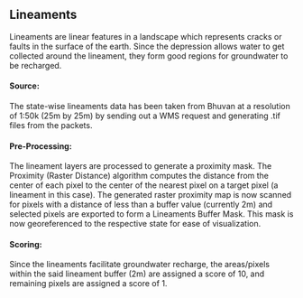 ## Lineaments
Lineaments are linear features in a landscape which represents cracks or faults in the surface of the earth. Since the depression allows water to get collected around the lineament, they form good regions for groundwater to be recharged.
#### Source: 
The state-wise lineaments data has been taken from Bhuvan at a resolution of 1:50k (25m by 25m) by sending out a WMS request and generating .tif files from the packets.
#### Pre-Processing:
The lineament layers are processed to generate a proximity mask. The Proximity (Raster Distance) algorithm computes the distance from the center of each pixel to the center of the nearest pixel on a target pixel (a lineament in this case). The  generated raster proximity map is now scanned for pixels with a distance of less than a buffer value (currently 2m) and selected pixels are exported to form a Lineaments Buffer Mask. This mask is now georeferenced to the respective state for ease of visualization.
#### Scoring:
Since the lineaments facilitate groundwater recharge, the areas/pixels within the said lineament buffer (2m) are assigned a score of 10, and remaining pixels are assigned a score of 1.

